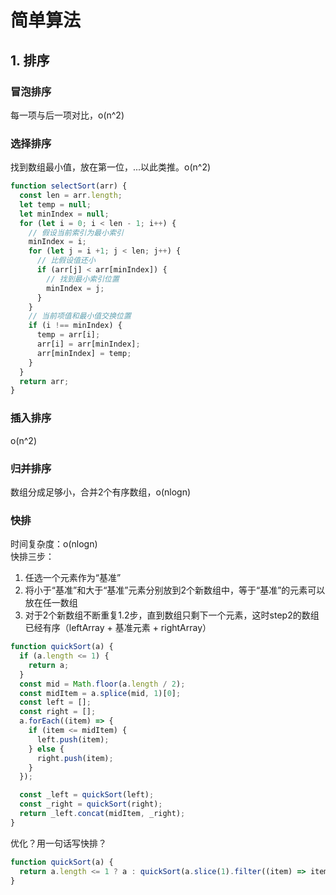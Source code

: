 # 简单算法
## 1. 排序
### 冒泡排序
每一项与后一项对比，o(n^2)

### 选择排序
找到数组最小值，放在第一位，...以此类推。o(n^2)

```js
function selectSort(arr) {
  const len = arr.length;
  let temp = null;
  let minIndex = null;
  for (let i = 0; i < len - 1; i++) {
    // 假设当前索引为最小索引
    minIndex = i;
    for (let j = i +1; j < len; j++) {
      // 比假设值还小
      if (arr[j] < arr[minIndex]) {
        // 找到最小索引位置
        minIndex = j; 
      }
    }
    // 当前项值和最小值交换位置
    if (i !== minIndex) {
      temp = arr[i];
      arr[i] = arr[minIndex];
      arr[minIndex] = temp;
    }
  }
  return arr;
}


```

### 插入排序
o(n^2)

### 归并排序
数组分成足够小，合并2个有序数组，o(nlogn)

### 快排
时间复杂度：o(nlogn)  
快排三步： 
1. 任选一个元素作为“基准”
2. 将小于“基准”和大于“基准”元素分别放到2个新数组中，等于“基准”的元素可以放在任一数组
3. 对于2个新数组不断重复1.2步，直到数组只剩下一个元素，这时step2的数组已经有序（leftArray + 基准元素 + rightArray）

```js
function quickSort(a) {
  if (a.length <= 1) {
    return a;
  }
  const mid = Math.floor(a.length / 2);
  const midItem = a.splice(mid, 1)[0];
  const left = [];
  const right = [];
  a.forEach((item) => {
    if (item <= midItem) {
      left.push(item);
    } else {
      right.push(item);
    }
  });

  const _left = quickSort(left);
  const _right = quickSort(right);
  return _left.concat(midItem, _right);
}
```
优化？用一句话写快排？
```js
function quickSort(a) {
  return a.length <= 1 ? a : quickSort(a.slice(1).filter((item) => item <= a[0])).concat(a[0], quickSort(a.slice(1).filter((item) => item > a[0])));
}
```